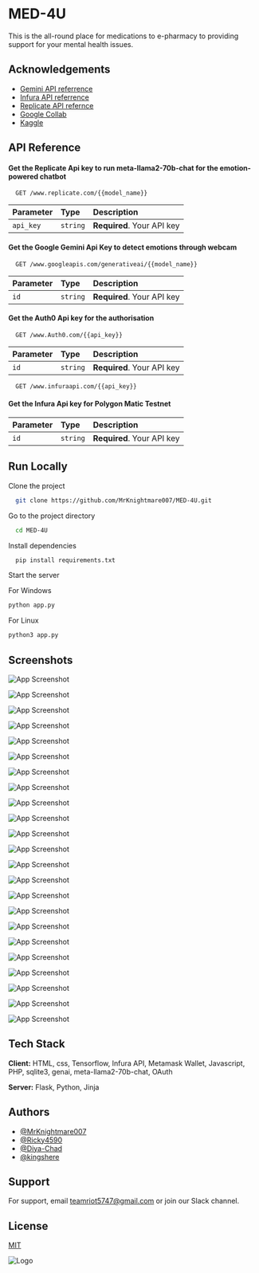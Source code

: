 
# MED-4U

This is the all-round place for medications to e-pharmacy to providing support for your mental health issues.




## Acknowledgements

 - [Gemini API referrence](https://gemini.google.com/app)
 - [Infura API referrence](https://app.infura.io/)
 - [Replicate API refernce](https://replicate.com/meta/llama-2-70b-chat)
  - [Google Collab](https://colab.research.google.com/drive/1wopAvVxoW_YRcwVDt7JTF0R6takTNEZV#scrollTo=ajfQ5iRe2fAd)
   - [Kaggle](https://www.kaggle.com/)


## API Reference

#### Get the Replicate Api key to run meta-llama2-70b-chat for the emotion-powered chatbot

```http
  GET /www.replicate.com/{{model_name}}
```

| Parameter | Type     | Description                |
| :-------- | :------- | :------------------------- |
| `api_key` | `string` | **Required**. Your API key |

#### Get the Google Gemini Api Key to detect emotions through webcam

```http
  GET /www.googleapis.com/generativeai/{{model_name}}
```

| Parameter | Type     | Description                       |
| :-------- | :------- | :-------------------------------- |
| `id`      | `string` | **Required**. Your API key |

#### Get the Auth0 Api key for the authorisation

```http
  GET /www.Auth0.com/{{api_key}}
```

| Parameter | Type     | Description                       |
| :-------- | :------- | :-------------------------------- |
| `id`      | `string` | **Required**. Your API key |


```http
  GET /www.infuraapi.com/{{api_key}}
```
#### Get the Infura Api key for Polygon Matic Testnet

| Parameter | Type     | Description                       |
| :-------- | :------- | :-------------------------------- |
| `id`      | `string` | **Required**. Your API key |

## Run Locally

Clone the project

```bash
  git clone https://github.com/MrKnightmare007/MED-4U.git
```

Go to the project directory

```bash
  cd MED-4U
```

Install dependencies

```bash
  pip install requirements.txt
```

Start the server

For Windows
```python
python app.py
```
For Linux
```python
python3 app.py
```


## Screenshots

![App Screenshot](https://i.ibb.co/qgvMvjJ/med1.png)

![App Screenshot](https://i.ibb.co/RPpTvPv/med2.png)

![App Screenshot](https://i.ibb.co/qm40pJ8/med3.png)

![App Screenshot](https://i.ibb.co/4FDb6qs/med4.png)

![App Screenshot](https://i.ibb.co/YkXtt50/med5.png)

![App Screenshot](https://i.ibb.co/zX0tjbh/med6.png)

![App Screenshot](https://i.ibb.co/G779KZP/med7.png)

![App Screenshot](https://i.ibb.co/zNymSp2/med8.png)

![App Screenshot](https://i.ibb.co/r6Rgjz1/med9.png)

![App Screenshot](https://i.ibb.co/C293f3s/med10.png)

![App Screenshot](https://i.ibb.co/8XHbKDr/med11.png)

![App Screenshot](https://i.ibb.co/whHbGbV/med12.png)

![App Screenshot](https://i.ibb.co/Dz1gKQG/med13.png)

![App Screenshot](https://i.ibb.co/1qqVgkz/med14.png)

![App Screenshot](https://i.ibb.co/4F4zSXG/med15.png)

![App Screenshot](https://i.ibb.co/SnT0W5F/med16.png)

![App Screenshot](https://i.ibb.co/hd5wJbR/med17.png)

![App Screenshot](https://i.ibb.co/0JMCLcQ/med18.png)

![App Screenshot](https://i.ibb.co/4SPvBWM/med19.png)

![App Screenshot](https://i.ibb.co/RQLz8Tj/med20.png)

![App Screenshot](https://i.ibb.co/sqg8kQp/med21.png)

![App Screenshot](https://i.ibb.co/0s5qQ4v/med22.png)

![App Screenshot](https://i.ibb.co/2ZRdFzS/med23.png)


## Tech Stack

**Client:** HTML, css, Tensorflow, Infura API, Metamask Wallet, Javascript, PHP, sqlite3, genai, meta-llama2-70b-chat, OAuth

**Server:** Flask, Python, Jinja


## Authors

- [@MrKnightmare007](https://github.com/MrKnightmare007)
- [@Ricky4590](https://github.com/Ricky4590)
- [@Diya-Chad](https://github.com/Diya-Chad)
- [@kingshere](https://github.com/kingshere)


## Support

For support, email teamriot5747@gmail.com or join our Slack channel.


## License

[MIT](https://choosealicense.com/licenses/mit/)


![Logo](https://i.ibb.co/BNy5Sht/med-logo.jpg)

